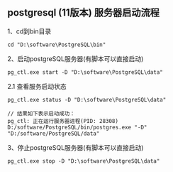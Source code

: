 ## postgresql (11版本) 服务器启动流程

1、cd到bin目录

```
cd "D:\software\PostgreSQL\bin"
```

2、启动postgreSQL服务器(有脚本可以直接启动)

```
pg_ctl.exe start -D "D:\software\PostgreSQL\data"

```

2.1 查看服务启动状态

```
pg_ctl.exe status -D "D:\software\PostgreSQL\data"
```



```
// 结果如下表示启动成功：
pg_ctl: 正在运行服务器进程(PID: 28308)
D:/software/PostgreSQL/bin/postgres.exe "-D" "D:/software/PostgreSQL/data"
```

3、停止postgreSQL服务器(有脚本可以直接启动)

```
pg_ctl.exe stop -D "D:\software\PostgreSQL\data"
```
